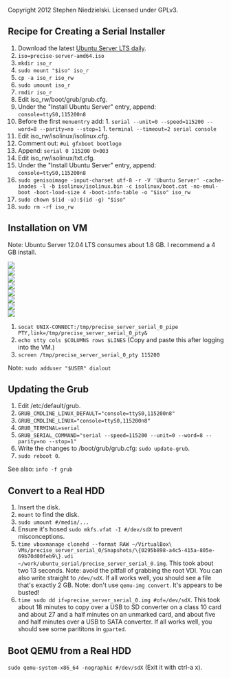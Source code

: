 Copyright 2012 Stephen Niedzielski. Licensed under GPLv3.

## Recipe for Creating a Serial Installer
1. Download the latest [Ubuntu Server LTS daily](http://cdimage.ubuntu.com/ubuntu-server/precise/daily/current/).
1. `iso=precise-server-amd64.iso`
1. `mkdir iso_r`
1. `sudo mount "$iso" iso_r`
1. `cp -a iso_r iso_rw`
1. `sudo umount iso_r`
1. `rmdir iso_r`
1. Edit iso_rw/boot/grub/grub.cfg.
  1. Under the "Install Ubuntu Server" entry, append: `console=ttyS0,115200n8`
  1. Before the first `menuentry` add:
    1. `serial --unit=0 --speed=115200 --word=8 --parity=no --stop=1`
    1. `terminal --timeout=2 serial console`
1. Edit iso_rw/isolinux/isolinux.cfg.
  1. Comment out: `#ui gfxboot bootlogo`
  1. Append: `serial 0 115200 0×003`
1. Edit iso_rw/isolinux/txt.cfg.
  1.  Under the "Install Ubuntu Server" entry, append: `console=ttyS0,115200n8`
1. `sudo genisoimage -input-charset utf-8 -r -V 'Ubuntu Server' -cache-inodes -l -b isolinux/isolinux.bin -c isolinux/boot.cat -no-emul-boot -boot-load-size 4 -boot-info-table -o "$iso" iso_rw`
1. `sudo chown $(id -u):$(id -g) "$iso"`
1. `sudo rm -rf iso_rw`

## Installation on VM
Note: Ubuntu Server 12.04 LTS consumes about 1.8 GB. I recommend a 4 GB install.

![](https://raw.github.com/niedzielski/ubuntu_serial/master/docs/2012-10-07-14-00-08-195673682.png) <br />
![](https://raw.github.com/niedzielski/ubuntu_serial/master/docs/2012-10-07-14-00-14-806935120.png) <br />
![](https://raw.github.com/niedzielski/ubuntu_serial/master/docs/2012-10-07-14-00-20-519735547.png) <br />
![](https://raw.github.com/niedzielski/ubuntu_serial/master/docs/2012-10-07-14-00-25-515467043.png) <br />
![](https://raw.github.com/niedzielski/ubuntu_serial/master/docs/2012-10-07-14-00-30-186250303.png) <br />
![](https://raw.github.com/niedzielski/ubuntu_serial/master/docs/2012-10-07-14-00-38-750833651.png) <br />
![](https://raw.github.com/niedzielski/ubuntu_serial/master/docs/2012-10-07-14-02-23-396185117.png) <br />
![](https://raw.github.com/niedzielski/ubuntu_serial/master/docs/2012-10-07-14-02-24-641066033.png) <br />

1. `socat UNIX-CONNECT:/tmp/precise_server_serial_0_pipe PTY,link=/tmp/precise_server_serial_0_pty&`
1. `echo stty cols $COLUMNS rows $LINES` (Copy and paste this after logging into the VM.)
1. `screen /tmp/precise_server_serial_0_pty 115200`

Note: `sudo adduser "$USER" dialout`

## Updating the Grub
1. Edit /etc/default/grub.
  1. `GRUB_CMDLINE_LINUX_DEFAULT="console=ttyS0,115200n8"`
  1. `GRUB_CMDLINE_LINUX="console=ttyS0,115200n8"`
  1. `GRUB_TERMINAL=serial`
  1. `GRUB_SERIAL_COMMAND="serial --speed=115200 --unit=0 --word=8 --parity=no --stop=1"`
1. Write the changes to /boot/grub/grub.cfg: `sudo update-grub`.
  1. `sudo reboot 0`.

See also: `info -f grub`

## Convert to a Real HDD
1. Insert the disk.
1. `mount` to find the disk.
1. `sudo umount #/media/...`
1. Ensure it's hosed `sudo mkfs.vfat -I #/dev/sdX` to prevent misconceptions.
1. `time vboxmanage clonehd --format RAW ~/VirtualBox\ VMs/precise_server_serial_0/Snapshots/\{0295b898-a4c5-415a-805e-69b70d00feb9\}.vdi ~/work/ubuntu_serial/precise_server_serial_0.img`. This took about two 13 seconds. Note: avoid the pitfall of grabbing the root VDI. You can also write straight to `/dev/sdX`. If all works well, you should see a file that's exactly 2 GB. Note: don't use `qemu-img convert`. It's appears to be busted!
1. `time sudo dd if=precise_server_serial_0.img #of=/dev/sdX`. This took about 18 minutes to copy over a USB to SD converter on a class 10 card and about 27 and a half minutes on an unmarked card, and about five and half minutes over a USB to SATA converter. If all works well, you should see some parititons in `gparted`.

## Boot QEMU from a Real HDD
`sudo qemu-system-x86_64 -nographic #/dev/sdX`
(Exit it with ctrl-a x).